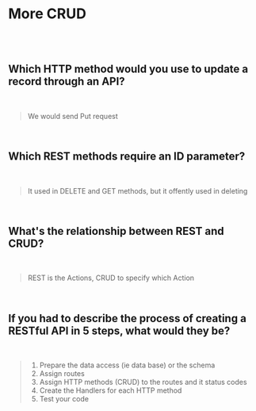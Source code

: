 # More CRUD

<br><br>


## Which HTTP method would you use to update a record through an API?

<br>

> We would send Put request 

<br>

## Which REST methods require an ID parameter?

<br>

> It used in DELETE and GET methods, but it offently used in deleting 

<br>



## What's the relationship between REST and CRUD?

<br>

> REST is the Actions, CRUD to specify which Action

<br>

## If you had to describe the process of creating a RESTful API in 5 steps, what would they be?

<br>

> 1. Prepare the data access (ie data base) or the schema <br>
> 2. Assign routes <br>
> 3. Assign HTTP methods (CRUD) to the routes and it status codes 
> 4. Create the Handlers for each HTTP method
> 5. Test your code



<br>
